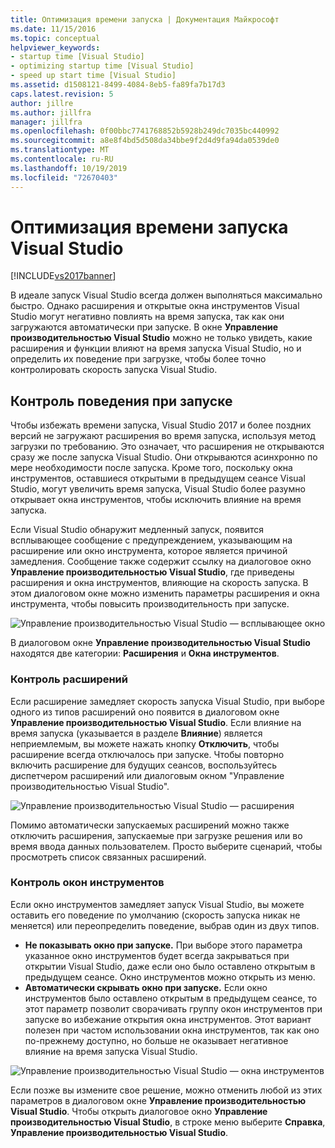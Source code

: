 ```yaml
---
title: Оптимизация времени запуска | Документация Майкрософт
ms.date: 11/15/2016
ms.topic: conceptual
helpviewer_keywords:
- startup time [Visual Studio]
- optimizing startup time [Visual Studio]
- speed up start time [Visual Studio]
ms.assetid: d1508121-8499-4084-8eb5-fa89fa7b17d3
caps.latest.revision: 5
author: jillre
ms.author: jillfra
manager: jillfra
ms.openlocfilehash: 0f00bbc7741768852b5928b249dc7035bc440992
ms.sourcegitcommit: a8e8f4bd5d508da34bbe9f2d4d9fa94da0539de0
ms.translationtype: MT
ms.contentlocale: ru-RU
ms.lasthandoff: 10/19/2019
ms.locfileid: "72670403"
---
```

# <a name="optimize-visual-studio-startup-time"></a>Оптимизация времени запуска Visual Studio
[!INCLUDE[vs2017banner](../includes/vs2017banner.md)]

В идеале запуск Visual Studio всегда должен выполняться максимально быстро. Однако расширения и открытые окна инструментов Visual Studio могут негативно повлиять на время запуска, так как они загружаются автоматически при запуске. В окне **Управление производительностью Visual Studio** можно не только увидеть, какие расширения и функции влияют на время запуска Visual Studio, но и определить их поведение при загрузке, чтобы более точно контролировать скорость запуска Visual Studio.

## <a name="control-startup-behavior"></a>Контроль поведения при запуске

Чтобы избежать времени запуска, Visual Studio 2017 и более поздних версий не загружают расширения во время запуска, используя метод загрузки по требованию. Это означает, что расширения не открываются сразу же после запуска Visual Studio. Они открываются асинхронно по мере необходимости после запуска. Кроме того, поскольку окна инструментов, оставшиеся открытыми в предыдущем сеансе Visual Studio, могут увеличить время запуска, Visual Studio более разумно открывает окна инструментов, чтобы исключить влияние на время запуска.

Если Visual Studio обнаружит медленный запуск, появится всплывающее сообщение с предупреждением, указывающим на расширение или окно инструмента, которое является причиной замедления. Сообщение также содержит ссылку на диалоговое окно **Управление производительностью Visual Studio**, где приведены расширения и окна инструментов, влияющие на скорость запуска. В этом диалоговом окне можно изменить параметры расширения и окна инструмента, чтобы повысить производительность при запуске.

![Управление производительностью Visual Studio — всплывающее окно](../ide/media/vside-perfdialog-popup.PNG "Управление производительностью Visual Studio — всплывающее окно")

В диалоговом окне **Управление производительностью Visual Studio** находятся две категории: **Расширения** и **Окна инструментов**.

### <a name="control-extensions"></a>Контроль расширений
Если расширение замедляет скорость запуска Visual Studio, при выборе одного из типов расширений оно появится в диалоговом окне **Управление производительностью Visual Studio**. Если влияние на время запуска (указывается в разделе **Влияние**) является неприемлемым, вы можете нажать кнопку **Отключить**, чтобы расширение всегда отключалось при запуске. Чтобы повторно включить расширение для будущих сеансов, воспользуйтесь диспетчером расширений или диалоговым окном "Управление производительностью Visual Studio".

![Управление производительностью Visual Studio — расширения](../ide/media/vside-perfdialog-extensions.PNG "Управление производительностью Visual Studio — расширения")

Помимо автоматически запускаемых расширений можно также отключить расширения, запускаемые при загрузке решения или во время ввода данных пользователем. Просто выберите сценарий, чтобы просмотреть список связанных расширений.

### <a name="control-tool-windows"></a>Контроль окон инструментов
Если окно инструментов замедляет запуск Visual Studio, вы можете оставить его поведение по умолчанию (скорость запуска никак не меняется) или переопределить поведение, выбрав один из двух типов.

- **Не показывать окно при запуске.** При выборе этого параметра указанное окно инструментов будет всегда закрываться при открытии Visual Studio, даже если оно было оставлено открытым в предыдущем сеансе. Окно инструментов можно открыть из меню.
- **Автоматически скрывать окно при запуске.** Если окно инструментов было оставлено открытым в предыдущем сеансе, то этот параметр позволит сворачивать группу окон инструментов при запуске во избежание открытия окна инструментов. Этот вариант полезен при частом использовании окна инструментов, так как оно по-прежнему доступно, но больше не оказывает негативное влияние на время запуска Visual Studio.

![Управление производительностью Visual Studio — окна инструментов](../ide/media/vside-perfdialog-toolwindows.PNG "Управление производительностью Visual Studio — окна инструментов")

Если позже вы измените свое решение, можно отменить любой из этих параметров в диалоговом окне **Управление производительностью Visual Studio**. Чтобы открыть диалоговое окно **Управление производительностью Visual Studio**, в строке меню выберите **Справка**, **Управление производительностью Visual Studio**.
